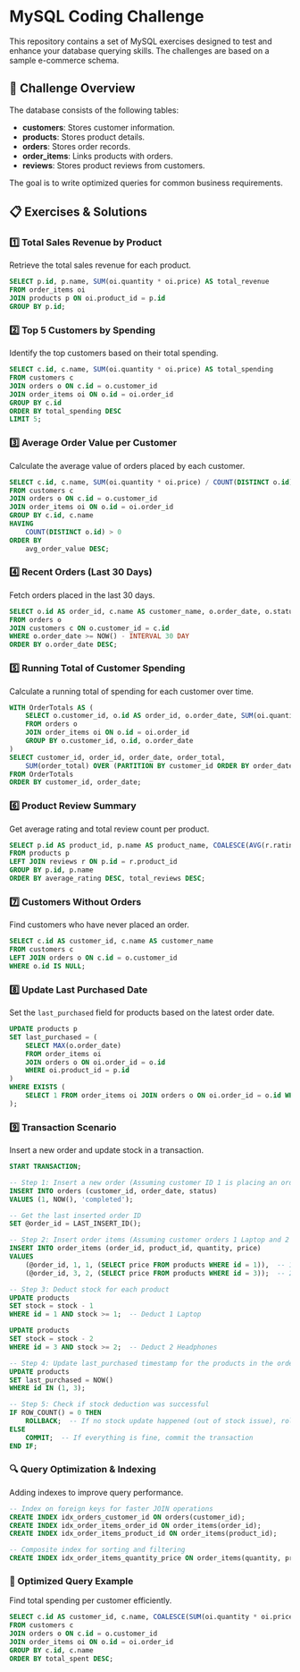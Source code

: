 # MySQL Coding Challenge

This repository contains a set of MySQL exercises designed to test and enhance your database querying skills. The challenges are based on a sample e-commerce schema.

## 📌 Challenge Overview
The database consists of the following tables:
- **customers**: Stores customer information.
- **products**: Stores product details.
- **orders**: Stores order records.
- **order_items**: Links products with orders.
- **reviews**: Stores product reviews from customers.

The goal is to write optimized queries for common business requirements.

## 📋 Exercises & Solutions

### 1️⃣ Total Sales Revenue by Product
Retrieve the total sales revenue for each product.
```sql
SELECT p.id, p.name, SUM(oi.quantity * oi.price) AS total_revenue
FROM order_items oi
JOIN products p ON oi.product_id = p.id
GROUP BY p.id;
```

### 2️⃣ Top 5 Customers by Spending
Identify the top customers based on their total spending.
```sql
SELECT c.id, c.name, SUM(oi.quantity * oi.price) AS total_spending
FROM customers c
JOIN orders o ON c.id = o.customer_id
JOIN order_items oi ON o.id = oi.order_id
GROUP BY c.id
ORDER BY total_spending DESC
LIMIT 5;
```

### 3️⃣ Average Order Value per Customer
Calculate the average value of orders placed by each customer.
```sql
SELECT c.id, c.name, SUM(oi.quantity * oi.price) / COUNT(DISTINCT o.id) AS avg_order_value
FROM customers c
JOIN orders o ON c.id = o.customer_id
JOIN order_items oi ON o.id = oi.order_id
GROUP BY c.id, c.name
HAVING
    COUNT(DISTINCT o.id) > 0
ORDER BY
    avg_order_value DESC;
```

### 4️⃣ Recent Orders (Last 30 Days)
Fetch orders placed in the last 30 days.
```sql
SELECT o.id AS order_id, c.name AS customer_name, o.order_date, o.status
FROM orders o
JOIN customers c ON o.customer_id = c.id
WHERE o.order_date >= NOW() - INTERVAL 30 DAY
ORDER BY o.order_date DESC;
```

### 5️⃣ Running Total of Customer Spending
Calculate a running total of spending for each customer over time.
```sql
WITH OrderTotals AS (
    SELECT o.customer_id, o.id AS order_id, o.order_date, SUM(oi.quantity * oi.price) AS order_total
    FROM orders o
    JOIN order_items oi ON o.id = oi.order_id
    GROUP BY o.customer_id, o.id, o.order_date
)
SELECT customer_id, order_id, order_date, order_total,
    SUM(order_total) OVER (PARTITION BY customer_id ORDER BY order_date) AS running_total
FROM OrderTotals
ORDER BY customer_id, order_date;
```

### 6️⃣ Product Review Summary
Get average rating and total review count per product.
```sql
SELECT p.id AS product_id, p.name AS product_name, COALESCE(AVG(r.rating), 0) AS average_rating, COUNT(r.id) AS total_reviews
FROM products p
LEFT JOIN reviews r ON p.id = r.product_id
GROUP BY p.id, p.name
ORDER BY average_rating DESC, total_reviews DESC;
```

### 7️⃣ Customers Without Orders
Find customers who have never placed an order.
```sql
SELECT c.id AS customer_id, c.name AS customer_name
FROM customers c
LEFT JOIN orders o ON c.id = o.customer_id
WHERE o.id IS NULL;
```

### 8️⃣ Update Last Purchased Date
Set the `last_purchased` field for products based on the latest order date.
```sql
UPDATE products p
SET last_purchased = (
    SELECT MAX(o.order_date)
    FROM order_items oi
    JOIN orders o ON oi.order_id = o.id
    WHERE oi.product_id = p.id
)
WHERE EXISTS (
    SELECT 1 FROM order_items oi JOIN orders o ON oi.order_id = o.id WHERE oi.product_id = p.id
);
```

### 9️⃣ Transaction Scenario
Insert a new order and update stock in a transaction.
```sql
START TRANSACTION;

-- Step 1: Insert a new order (Assuming customer ID 1 is placing an order)
INSERT INTO orders (customer_id, order_date, status) 
VALUES (1, NOW(), 'completed');

-- Get the last inserted order ID
SET @order_id = LAST_INSERT_ID();

-- Step 2: Insert order items (Assuming customer orders 1 Laptop and 2 Headphones)
INSERT INTO order_items (order_id, product_id, quantity, price)
VALUES 
    (@order_id, 1, 1, (SELECT price FROM products WHERE id = 1)),  -- 1 Laptop
    (@order_id, 3, 2, (SELECT price FROM products WHERE id = 3));  -- 2 Headphones

-- Step 3: Deduct stock for each product
UPDATE products 
SET stock = stock - 1 
WHERE id = 1 AND stock >= 1;  -- Deduct 1 Laptop

UPDATE products 
SET stock = stock - 2 
WHERE id = 3 AND stock >= 2;  -- Deduct 2 Headphones

-- Step 4: Update last_purchased timestamp for the products in the order
UPDATE products 
SET last_purchased = NOW() 
WHERE id IN (1, 3);

-- Step 5: Check if stock deduction was successful
IF ROW_COUNT() = 0 THEN
    ROLLBACK;  -- If no stock update happened (out of stock issue), rollback transaction
ELSE
    COMMIT;  -- If everything is fine, commit the transaction
END IF;
```

### 🔍 Query Optimization & Indexing
Adding indexes to improve query performance.
```sql
-- Index on foreign keys for faster JOIN operations
CREATE INDEX idx_orders_customer_id ON orders(customer_id);
CREATE INDEX idx_order_items_order_id ON order_items(order_id);
CREATE INDEX idx_order_items_product_id ON order_items(product_id);

-- Composite index for sorting and filtering
CREATE INDEX idx_order_items_quantity_price ON order_items(quantity, price);
```

### 🚀 Optimized Query Example
Find total spending per customer efficiently.
```sql
SELECT c.id AS customer_id, c.name, COALESCE(SUM(oi.quantity * oi.price), 0) AS total_spent
FROM customers c
JOIN orders o ON c.id = o.customer_id
JOIN order_items oi ON o.id = oi.order_id
GROUP BY c.id, c.name
ORDER BY total_spent DESC;
```